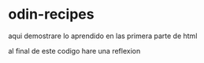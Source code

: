 # odin-recipes
<p>aqui demostrare lo aprendido en las primera parte de html</p>
<p>al final de este codigo hare una reflexion </p>